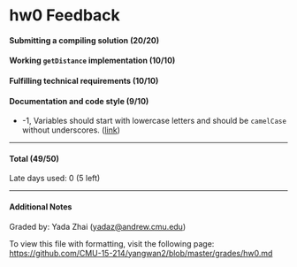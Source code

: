 hw0 Feedback
============

#### Submitting a compiling solution (20/20)

#### Working `getDistance` implementation (10/10)

#### Fulfilling technical requirements (10/10)

#### Documentation and code style (9/10)
  * -1, Variables should start with lowercase letters and should be `camelCase` without underscores. ([link](https://github.com/CMU-15-214/yangwan2/blob/master/homework/0/src/edu/cmu/cs/cs214/hw0/FriendGraph.java#L64))

---

#### Total (49/50)

Late days used: 0 (5 left)

---

#### Additional Notes

Graded by: Yada Zhai (yadaz@andrew.cmu.edu)

To view this file with formatting, visit the following page: https://github.com/CMU-15-214/yangwan2/blob/master/grades/hw0.md
